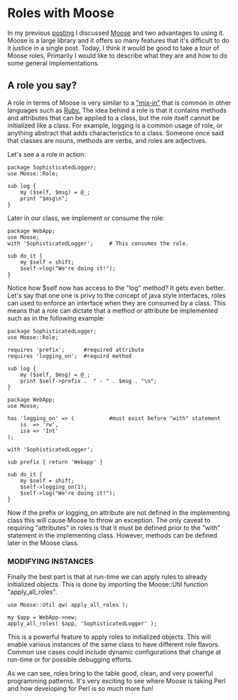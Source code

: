 # Roles with Moose

In my previous [posting](http://www.loganbell.org/pages/post/view/modern-perl-with-moose/) 
I discussed [Moose](http://www.moose.org) and two advantages to using it.  Moose is a large library and 
it offers so many features that it's difficult to do it justice in a single post. 
Today, I think it would be good to take a tour of Moose roles, Primarily I
would like to describe what they are and how to do some general
implementations.

## A role you say?

A role in terms of Moose is very similar to a
["mix-in"](http://en.wikipedia.org/wiki/Mixin) that is common in other
languages such as [Ruby.](http://www.ruby.org) The idea behind a role is that it contains methods and
attributes that can be applied to a class, but the role itself cannot be
initialized like a class. For example, logging is a common usage of role, or anything 
abstract that adds characteristics to a class. Someone once said that classes
are nouns, methods are verbs, and roles are adjectives.

Let's see a a role in action:

    package SophisticatedLogger;
    use Moose::Role;

    sub log {
        my ($self, $msg) = @_;
        print "$msg\n";
    }

Later in our class, we implement or consume the role:

    package WebApp;
    use Moose;
    with 'SophisticatedLogger';     # This consumes the role.

    sub do_it {
        my $self = shift;
        $self->log("We're doing it!");
    }

Notice how $self now has access to the "log" method? It gets even better. Let's 
say that one one is privy to the concept of java style interfaces, roles can
used to enforce an interface when they are consumed by a class. This means that a role can
dictate that a method or attribute be implemented such as in the
following example:

    package SophisticatedLogger;
    use Moose::Role;
    
    requires 'prefix';      #required attribute
    requires 'logging_on';  #requird method
    
    sub log {
        my ($self, $msg) = @_;
        print $self->prefix .  " - " . $msg . "\n";
    }

    package WebApp;
    use Moose;
    
    has 'logging_on' => (           #must exist before "with" statement
        is  => 'rw',
        isa => 'Int'
    );
    
    with 'SophisticatedLogger';
    
    sub prefix { return 'Webapp' }
    
    sub do_it {
        my $self = shift;
        $self->logging_on(1);
        $self->log("We're doing it!");
    }
    

Now if the prefix or logging_on attribute are not defined in the implementing
class this will cause Moose to throw an exception. The only caveat to
requiring "attributes" in roles is that it must be defined prior to the "with"
statement in the implementing class. However, methods can be defined later in
the Moose class.

### MODIFYING INSTANCES

Finally the best part is that at run-time we can apply rules to already
initialized objects. This is done by importing the Moose::Util function
"apply_all_roles".

    use Moose::Util qw( apply_all_roles );
     
    my $app = WebApp->new;
    apply_all_roles( $app, 'SophisticatedLogger' );

This is a powerful feature to apply roles to initialized objects. This will
enable various instances of the same class to have different role flavors.
Common use cases could include dynamic configurations that change at run-time
or for possible debugging efforts.

As we can see, roles bring to the table good, clean, and very powerful
programming patterns. It's very exciting to see where Moose is taking Perl and how
developing for Perl is so much more fun!

